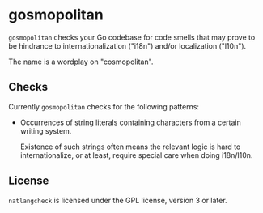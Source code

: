 # gosmopolitan

`gosmopolitan` checks your Go codebase for code smells that may prove to be
hindrance to internationalization ("i18n") and/or localization ("l10n").

The name is a wordplay on "cosmopolitan".

## Checks

Currently `gosmopolitan` checks for the following patterns:

*   Occurrences of string literals containing characters from a certain
    writing system.

    Existence of such strings often means the relevant logic is hard to
    internationalize, or at least, require special care when doing i18n/l10n.

## License

`natlangcheck` is licensed under the GPL license, version 3 or later.

